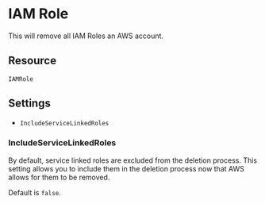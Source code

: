# IAM Role

This will remove all IAM Roles an AWS account.

## Resource

```text
IAMRole
```

## Settings

- `IncludeServiceLinkedRoles`

### IncludeServiceLinkedRoles

By default, service linked roles are excluded from the deletion process. This setting allows you to include them in the
deletion process now that AWS allows for them to be removed.

Default is `false`.

